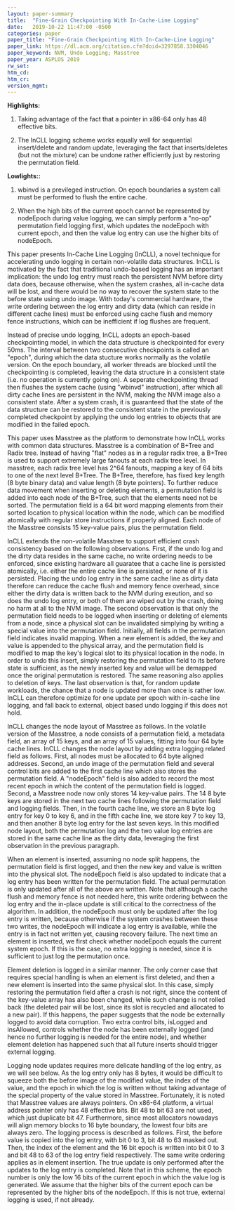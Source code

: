 ```yaml
---
layout: paper-summary
title:  "Fine-Grain Checkpointing With In-Cache-Line Logging"
date:   2019-10-22 11:47:00 -0500
categories: paper
paper_title: "Fine-Grain Checkpointing With In-Cache-Line Logging"
paper_link: https://dl.acm.org/citation.cfm?doid=3297858.3304046
paper_keyword: NVM, Undo Logging; Masstree
paper_year: ASPLOS 2019
rw_set: 
htm_cd: 
htm_cr: 
version_mgmt: 
---
```


**Highlights:**

1. Taking advantage of the fact that a pointer in x86-64 only has 48 effective bits.

2. The InCLL logging scheme works equally well for sequential insert/delete and random update, leveraging 
   the fact that inserts/deletes (but not the mixture) can be undone rather efficiently just by restoring the permutation 
   field.

**Lowlights::**

1. wbinvd is a previleged instruction. On epoch boundaries a system call must be performed to flush the entire cache.

2. When the high bits of the current epoch cannot be represented by nodeEpoch during value logging, we can simply
   perform a "no-op" permutation field logging first, which updates the nodeEpoch with current epoch, and then
   the value log entry can use the higher bits of nodeEpoch.

This paper presents In-Cache Line Logging (InCLL), a novel technique for accelerating undo logging in certain non-volatile
data structures. InCLL is motivated by the fact that traditional undo-based logging has an important implication: the 
undo log entry must reach the persistent NVM before dirty data does, because otherwise, when the system crashes, all in-cache
data will be lost, and there would be no way to recover the system state to the before state using undo image. With today's
commercial hardware, the write ordering between the log entry and dirty data (which can reside in different cache lines) 
must be enforced using cache flush and memory fence instructions, which can be inefficient if log flushes are frequent.

Instead of precise undo logging, InCLL adopts an epoch-based checkpointing model, in which the data structure is checkpointed
for every 50ms. The interval between two consecutive checkpoints is called an "epoch", during which the data stucture works
normally as the volatile version. On the epoch boundary, all worker threads are blocked until the checkpointing is completed, 
leaving the data structure in a consistent state (i.e. no operation is currently going on). A seperate checkpointing thread 
then flushes the system cache (using "wbinvd" instruction), after which all dirty cache lines are persistent in the NVM, 
making the NVM image also a consistent state. After a system crash, it is guaranteed that the state of the data structure 
can be restored to the consistent state in the previously completed checkpoint by applying the undo log entries to 
objects that are modified in the failed epoch. 

This paper uses Masstree as the platform to demonstrate how InCLL works with common data structures. Masstree is a combination
of B+Tree and Radix tree. Instead of having "flat" nodes as in a regular radix tree, a B+Tree is used to support extremely
large fanouts at each radix tree level. In masstree, each radix tree level has 2^64 fanouts, mapping a key of 64 bits to 
one of the next level B+Tree. The B+Tree, therefore, has fixed key length (8 byte binary data) and value length (8 byte 
pointers). To further reduce data movement when inserting or deleting elements, a permutation field is added into each node 
of the B+Tree, such that the elements need not be sorted. The permutation field is a 64 bit word mapping elements from their
sorted location to physical location within the node, which can be modified atomically with regular store instructions
if properly aligned. Each node of the Masstree consists 15 key-value pairs, plus the permutation field. 

InCLL extends the non-volatile Masstree to support efficient crash consistency based on the following observations. First, 
if the undo log and the dirty data resides in the same cache, no write ordering needs to be enforced, since existing
hardware all guaratee that a cache line is persisted atomically, i.e. either the entire cache line is persisted, or
none of it is persisted. Placing the undo log entry in the same cache line as dirty data therefore can reduce the 
cache flush and memory fence overhead, since either the dirty data is written back to the NVM during exeution, and so does
the undo log entry, or both of them are wiped out by the crash, doing no harm at all to the NVM image. The second observation
is that only the permutation field needs to be logged when inserting or deleting of elements from a node, since a physical
slot can be invalidated simplying by writing a special value into the permutation field. Initially, all fields in the 
permutation field indicates invalid mapping. When a new element is added, the key and value is appended to the physical
array, and the permutation field is modified to map the key's logical slot to its physical location in the node. In order
to undo this insert, simply restoring the permutation field to its before state is sufficient, as the newly inserted key
and value will be demapped once the original permutation is restored. The same reasoning also applies to deletion of keys.
The last observation is that, for random update workloads, the chance that a node is updated more than once is rather low.
InCLL can therefore optimize for one update per epoch with in-cache line logging, and fall back to external, object based 
undo logging if this does not hold.

InCLL changes the node layout of Masstree as follows. In the volatile version of the Masstree, a node consists of a permutation
field, a metadata field, an array of 15 keys, and an array of 15 values, fitting into four 64 byte cache lines. InCLL changes
the node layout by adding extra logging related field as follows. First, all nodes must be allocated to 64 byte aligned 
addresses. Second, an undo image of the permutation field and several control bits are added to the first cache line which 
also stores the permutation field. A "nodeEpoch" field is also added to record the most recent epoch in which the content 
of the permutation field is logged. Second, a Masstree node now only stores 14 key-value pairs. The 14 8 byte keys are 
stored in the next two cache lines following the permutation field and logging fields. Then, in the fourth cache line, we 
store an 8 byte log entry for key 0 to key 6, and in the fifth cache line, we store key 7 to key 13, and then another 8
byte log entry for the last seven keys. In this modified node layout, both the permutation log and the two value log entries
are stored in the same cache line as the dirty data, leveraging the first observation in the previous paragraph. 

When an element is inserted, assuming no node split happens, the permutation field is first logged, and then the new key 
and value is written into the physical slot. The nodeEpoch field is also updated to indicate that a log entry has been
written for the permutation field. The actual permutation is only updated after all of the above are written. Note that
although a cache flush and memory fence is not needed here, this write ordering between the log entry and the in-place
update is still critical to the correctness of the algorithm. In addition, the nodeEpoch must only be updated after the 
log entry is written, because otherwise if the system crashes between these two writes, the nodeEpoch will indicate a
log entry is available, while the entry is in fact not written yet, causing recovery failure. The next time an element
is inserted, we first check whether nodeEpoch equals the current system epoch. If this is the case, no extra logging 
is needed, since it is sufficient to just log the permutation once.

Element deletion is logged in a similar manner. The only corner case that requires special handling is when an element 
is first deleted, and then a new element is inserted into the same physical slot. In this case, simply restoring the 
permutation field after a crash is not right, since the content of the key-value array has also been changed, while such
change is not rolled back (the deleted pair will be lost, since its slot is recycled and allocated to a new pair). If this
happens, the paper suggests that the node be externally logged to avoid data corruption. Two extra control bits, isLogged
and insAllowed, controls whether the node has been externally logged (and hence no further logging is needed for the entire
node), and whether element deletion has happened such that all future inserts should trigger external logging.

Logging node updates requires more delicate handling of the log entry, as we will see below. As the log entry only
has 8 bytes, it would be difficult to squeeze both the before image of the modified value, the index of the value, and the
epoch in which the log is written without taking advantage of the special property of the value stored in Masstree. Fortunately,
it is noted that Masstree values are always pointers. On x86-64 platform, a virtual address pointer only has 48 effective
bits. Bit 48 to bit 63 are not used, which just duplicate bit 47. Furthermore, since most allocators nowadays will align 
memory blocks to 16 byte boundary, the lowest four bits are always zero. The logging process is described as follows.
First, the before value is copied into the log entry, with bit 0 to 3, bit 48 to 63 masked out. Then, the index of the 
element and the 16 bit epoch is written into bit 0 to 3 and bit 48 to 63 of the log entry field respectively. The
same write ordering applies as in element insertion. The true update is only performed after the updates to the log entry 
is completed. Note that in this scheme, the epoch number is only the low 16 bits of the current epoch in which the 
value log is generated. We assume that the higher bits of the current epoch can be represented by the higher bits of the 
nodeEpoch. If this is not true, external logging is used, if not already.